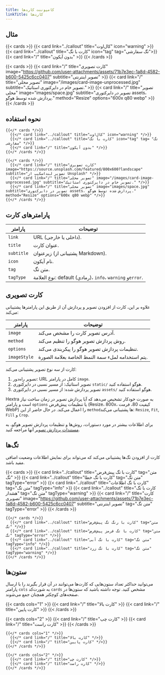 ```yaml
---
title: کامپوننت کارت‌ها
linkTitle: کارت‌ها
---
```


## مثال

{{< cards >}}
  {{< card link="../callout" title="کال‌اوت" icon="warning" >}}
  {{< card link="../callout" title="کارت با تگ" icon="tag" tag="تگ سفارشی">}}
  {{< card link="/" title="بدون آیکون" >}}
{{< /cards >}}

{{< cards >}}
  {{< card link="/" title="کارت تصویری" image="https://github.com/user-attachments/assets/71b7e3ec-1a8d-4582-b600-5425c6cc0407" subtitle="تصویر اینترنتی" >}}
  {{< card link="/" title="تصویر محلی" image="/images/card-image-unprocessed.jpg" subtitle="تصویر خام در دایرکتوری استاتیک." >}}
  {{< card link="/" title="تصویر محلی" image="images/space.jpg" subtitle="تصویر در دایرکتوری assets، پردازش شده توسط هوگو." method="Resize" options="600x q80 webp" >}}
{{< /cards >}}

## نحوه استفاده

```
{{</* cards */>}}
  {{</* card link="../callout" title="کال‌اوت" icon="warning" */>}}
  {{</* card link="../callout" title="کارت با تگ" icon="tag" tag= "تگ سفارشی" */>}}
  {{</* card link="/" title="بدون آیکون" */>}}
{{</* /cards */>}}
```

```
{{</* cards */>}}
  {{</* card link="/" title="کارت تصویری" image="https://source.unsplash.com/featured/800x600?landscape" subtitle="تصویر لنداسکیپ از Unsplash" */>}}
  {{</* card link="/" title="تصویر محلی" image="/images/card-image-unprocessed.jpg" subtitle="تصویر خام در دایرکتوری استاتیک." */>}}
  {{</* card link="/" title="تصویر محلی" image="images/space.jpg" subtitle="تصویر در دایرکتوری assets، پردازش شده توسط هوگو." method="Resize" options="600x q80 webp" */>}}
{{</* /cards */>}}
```

## پارامترهای کارت

| پارامتر    | توضیحات                                                   |
|------------|-----------------------------------------------------------|
| `link`     | URL (داخلی یا خارجی).                                     |
| `title`    | عنوان کارت.                                               |
| `subtitle` | زیرعنوان (پشتیبانی از Markdown).                          |
| `icon`     | نام آیکون.                                                |
| `tag`      | متن تگ.                                                   |
| `tagType`  | نوع العلامة: default (رمادي)، `info`، `warning` و`error`. |
  
## کارت تصویری

علاوه بر این، کارت از افزودن تصویر و پردازش آن از طریق این پارامترها پشتیبانی می‌کند:

| پارامتر      | توضیحات                                           |
|--------------|---------------------------------------------------|
| `image`      | آدرس تصویر کارت را مشخص می‌کند.                   |
| `method`     | روش پردازش تصویر هوگو را تنظیم می‌کند.            |
| `options`    | تنظیمات پردازش تصویر هوگو را پیکربندی می‌کند.     |
| `imageStyle` | يتم استخدامه لملء سمة النمط الخاصة بعلامة الصورة. |

کارت از سه نوع تصویر پشتیبانی می‌کند:

1. تصویر راه‌دور: URL کامل در پارامتر `image`.
2. تصویر استاتیک: از مسیر نسبی در دایرکتوری `static/` هوگو استفاده کنید.
3. تصویر پردازش شده: از مسیر نسبی در دایرکتوری `assets/` هوگو استفاده کنید.

Hextra به صورت خودکار تشخیص می‌دهد که آیا پردازش تصویر در زمان ساخت نیاز است و پارامتر `options` یا تنظیمات پیش‌فرض (Resize، 800x، کیفیت 80، فرمت WebP) را اعمال می‌کند.
در حال حاضر از این `method`ها پشتیبانی می‌کند: `Resize`, `Fit`, `Fill` و `Crop`.

برای اطلاعات بیشتر در مورد دستورات، روش‌ها و تنظیمات پردازش تصویر هوگو، به [مستندات پردازش تصویر](https://gohugo.io/content-management/image-processing/) آنها مراجعه کنید.

## تگ‌ها

کارت از افزودن تگ‌ها پشتیبانی می‌کند که می‌تواند برای نمایش اطلاعات وضعیت اضافی مفید باشد.

{{< cards >}}
  {{< card link="../callout" title="کارت با تگ پیش‌فرض" tag="متن تگ" >}}
  {{< card link="../callout" title="کارت با تگ خطا" tag="متن تگ" tagType="error" >}}
  {{< card link="../callout" title="کارت با تگ اطلاعات" tag="متن تگ" tagType="info" >}}
  {{< card link="../callout" title="کارت با تگ هشدار" tag="متن تگ" tagType="warning" >}}
  {{< card link="/" title="کارت تصویری" image="https://github.com/user-attachments/assets/71b7e3ec-1a8d-4582-b600-5425c6cc0407" subtitle="تصویر اینترنتی" tag="متن تگ" tagType="error" >}}
{{< /cards >}}

```
{{</* cards */>}}
  {{</* card link="../callout" title="کارت با رنگ تگ پیش‌فرض" tag="متن تگ" */>}}
  {{</* card link="../callout" title="کارت با تگ قرمز پیش‌فرض" tag="متن تگ" tagType="error" */>}}
  {{</* card link="../callout" title="کارت با تگ آبی" tag="متن تگ" tagType="info" */>}}
  {{</* card link="../callout" title="کارت با تگ زرد" tag="متن تگ" tagType="warning" */>}}
{{</* /cards */>}}
```

## ستون‌ها

می‌توانید حداکثر تعداد ستون‌هایی که کارت‌ها می‌توانند در آن قرار بگیرند را با ارسال پارامتر `cols` به شورت‌کد `cards` مشخص کنید. توجه داشته باشید که ستون‌ها در صفحه‌های کوچکتر همچنان جمع می‌شوند.

{{< cards cols="1" >}}
  {{< card link="/" title="کارت بالا" >}}
  {{< card link="/" title="کارت پایین" >}}
{{< /cards >}}

{{< cards cols="2" >}}
  {{< card link="/" title="کارت چپ" >}}
  {{< card link="/" title="کارت راست" >}}
{{< /cards >}}

```
{{</* cards cols="1" */>}}
  {{</* card link="/" title="کارت بالا" */>}}
  {{</* card link="/" title="کارت پایین" */>}}
{{</* /cards */>}}

{{</* cards cols="2" */>}}
  {{</* card link="/" title="کارت چپ" */>}}
  {{</* card link="/" title="کارت راست" */>}}
{{</* /cards */>}}
```